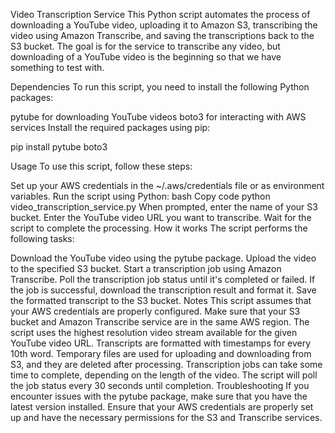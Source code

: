 Video Transcription Service
This Python script automates the process of downloading a YouTube video, uploading it to Amazon S3, 
transcribing the video using Amazon Transcribe, and saving the transcriptions back to the S3 bucket. 
The goal is for the service to transcribe any video, but downloading of a YouTube video is the beginning so that we have something to test with. 

Dependencies
To run this script, you need to install the following Python packages:

pytube for downloading YouTube videos
boto3 for interacting with AWS services
Install the required packages using pip:

pip install pytube boto3

Usage
To use this script, follow these steps:

Set up your AWS credentials in the ~/.aws/credentials file or as environment variables.
Run the script using Python:
bash
Copy code
python video_transcription_service.py
When prompted, enter the name of your S3 bucket.
Enter the YouTube video URL you want to transcribe.
Wait for the script to complete the processing.
How it works
The script performs the following tasks:

Download the YouTube video using the pytube package.
Upload the video to the specified S3 bucket.
Start a transcription job using Amazon Transcribe.
Poll the transcription job status until it's completed or failed.
If the job is successful, download the transcription result and format it.
Save the formatted transcript to the S3 bucket.
Notes
This script assumes that your AWS credentials are properly configured.
Make sure that your S3 bucket and Amazon Transcribe service are in the same AWS region.
The script uses the highest resolution video stream available for the given YouTube video URL.
Transcripts are formatted with timestamps for every 10th word.
Temporary files are used for uploading and downloading from S3, and they are deleted after processing.
Transcription jobs can take some time to complete, depending on the length of the video. The script will poll the job status every 30 seconds until completion.
Troubleshooting
If you encounter issues with the pytube package, make sure that you have the latest version installed.
Ensure that your AWS credentials are properly set up and have the necessary permissions for the S3 and Transcribe services.